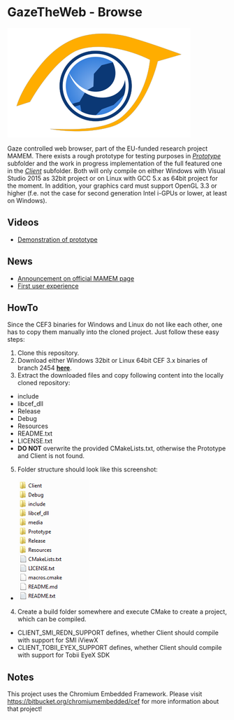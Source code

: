 # GazeTheWeb - Browse

![Logo](media/Logo.png)

Gaze controlled web browser, part of the EU-funded research project MAMEM. There exists a rough prototype for testing purposes in [_Prototype_](Prototype) subfolder and the work in progress implementation of the full featured one in the [_Client_](Client) subfolder. Both will only compile on either Windows with Visual Studio 2015 as 32bit project or on Linux with GCC 5.x as 64bit project for the moment. In addition, your graphics card must support OpenGL 3.3 or higher (f.e. not the case for second generation Intel i-GPUs or lower, at least on Windows).

## Videos
* [Demonstration of prototype](https://www.youtube.com/watch?v=zj1u6QTmk5k)

## News
* [Announcement on official MAMEM page](http://www.mamem.eu/gazetheweb-prototype-for-gaze-controlled-browsing-the-web)
* [First user experience](http://www.mamem.eu/mamem-meets-three-remarkable-women)

## HowTo
Since the CEF3 binaries for Windows and Linux do not like each other, one has to copy them manually into the cloned project. Just follow these easy steps:

1. Clone this repository.
2. Download either Windows 32bit or Linux 64bit CEF 3.x binaries of branch 2454 [**here**](https://cefbuilds.com/#branch_2454).
3. Extract the downloaded files and copy following content into the locally cloned repository:
 * include
 * libcef_dll
 * Release
 * Debug
 * Resources
 * README.txt
 * LICENSE.txt
 * **DO NOT** overwrite the provided CMakeLists.txt, otherwise the Prototype and Client is not found.
5. Folder structure should look like this screenshot:
 * ![Folder structure](media/Folder.png)
4. Create a build folder somewhere and execute CMake to create a project, which can be compiled.
 * CLIENT_SMI_REDN_SUPPORT defines, whether Client should compile with support for SMI iViewX
 * CLIENT_TOBII_EYEX_SUPPORT defines, whether Client should compile with support for Tobii EyeX SDK

## Notes
This project uses the Chromium Embedded Framework. Please visit https://bitbucket.org/chromiumembedded/cef for more information about that project!
